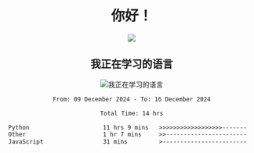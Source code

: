 <div align="center">
<h1>你好！</h1>
  
<a href="https://github.com/ikun0014">
    <img align="center" src="https://github-readme-stats-sigma-five.vercel.app/api?username=ikun0014&include_all_commits=true&show_icons=true&count_private=true&locale=cn&bg_color=0,EC6C6C,FFD479,FFFC79,73FA79,73FDFF,D783FF" />
  </a>
</div>

<div align="center">
<h2>我正在学习的语言</h2>
  
![我正在学习的语言](https://skillicons.dev/icons?i=python,nodejs,vue,html)

</div>

<div align="center">
<!--START_SECTION:waka-->

```txt
From: 09 December 2024 - To: 16 December 2024

Total Time: 14 hrs

Python                     11 hrs 9 mins   >>>>>>>>>>>>>>>>>>-------   73.73 %
Other                      1 hr 7 mins     >>-----------------------   07.40 %
JavaScript                 31 mins         >------------------------   03.44 %
```

<!--END_SECTION:waka-->

</div>
